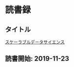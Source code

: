 # 読書録

## タイトル

[スケーラブルデータサイエンス](https://www.amazon.co.jp/dp/B07R39RLSQ/ref=dp-kindle-redirect?_encoding=UTF8&btkr=1)

## 読書開始: 2019-11-23
